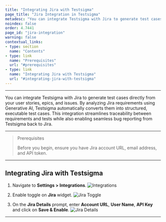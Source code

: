 ```yaml
---
title: "Integrating Jira with Testsigma"
page_title: "Jira Integration in Testsigma"
metadesc: "You can integrate Testsigma with Jira to generate test cases directly from your user stories, epics, and issues | Jira integration with Testsigma for test generation"
noindex: false
order: 4.7441
page_id: "jira-integration"
warning: false
contextual_links:
- type: section
  name: "Contents"
- type: link
  name: "Prerequisites"
  url: "#prerequisites"
- type: link
  name: "Integrating Jira with Testsigma"
  url: "#integrating-jira-with-testsigma"
---
```


---

You can integrate Testsigma with Jira to generate test cases directly from your user stories, epics, and issues. By analyzing Jira requirements using Generative AI, Testsigma automatically converts them into structured, executable test cases. This integration streamlines traceability between requirements and tests while also enabling seamless bug reporting from Testsigma back to Jira.

---

> <p id="prerequisites">Prerequisites</p>
>
> Before you begin, ensure you have Jira account URL, email address, and API token.

---

## **Integrating Jira with Testsigma**

1. Navigate to **Settings > Integrations**.
   ![Integrations](https://s3.amazonaws.com/static-docs.testsigma.com/new_images/projects/applications/TestRail_Navigation.png)

2. Enable toggle on **Jira** widget. 
   ![Jira Toggle](https://s3.amazonaws.com/static-docs.testsigma.com/new_images/projects/applications/jrnav.png)

3. On the **Jira Details** prompt, enter **Account URL**, **User Name**, **API Key** and click on **Save & Enable**.
   ![Jira Details](https://s3.amazonaws.com/static-docs.testsigma.com/new_images/projects/applications/jrdetails.png)

---